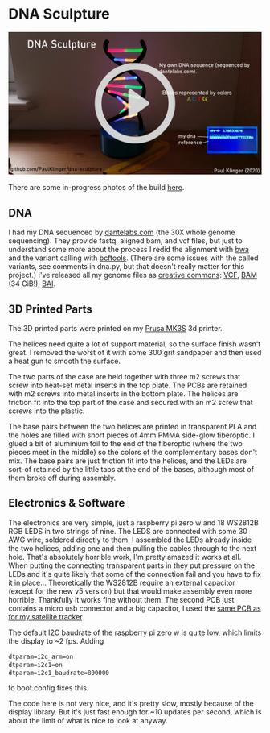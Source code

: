 # DNA Sculpture

[![](video_link_image.jpg)](https://youtu.be/C1H_zHTX7Ds "Project video")

There are some in-progress photos of the build [here](https://imgur.com/a/wToFaz0).

## DNA
I had my DNA sequenced by [dantelabs.com](https://www.dantelabs.com/) (the 30X whole genome sequencing). They provide fastq, aligned bam, and vcf files, but just to understand some more about the process I redid the alignment with [bwa](https://github.com/lh3/bwa) and the variant calling with [bcftools](https://github.com/samtools/bcftools). (There are some issues with the called variants, see comments in dna.py, but that doesn't really matter for this project.) I've released all my genome files as [creative commons](https://creativecommons.org/publicdomain/zero/1.0/): [VCF](https://almoturg.com/paul_klinger_vcf_grch38.zip), [BAM](https://api.sequencing.com/download.ashx?id=27a5d439-af53-4887-940c-dd9895c1915e) (34 GiB!), [BAI](https://api.sequencing.com/download.ashx?id=ad2bf9d3-d068-4d9a-8b01-ec432784baf2).

## 3D Printed Parts
The 3D printed parts were printed on my [Prusa MK3S](https://shop.prusa3d.com/en/3d-printers/180-original-prusa-i3-mk3-kit.html) 3d printer.

The helices need quite a lot of support material, so the surface finish wasn't great. I removed the worst of it with some 300 grit sandpaper and then used a heat gun to smooth the surface.

The two parts of the case are held together with three m2 screws that screw into heat-set metal inserts in the top plate. The PCBs are retained with m2 screws into metal inserts in the bottom plate. The helices are friction fit into the top part of the case and secured with an m2 screw that screws into the plastic.

The base pairs between the two helices are printed in transparent PLA and the holes are filled with short pieces of 4mm PMMA side-glow fiberoptic. I glued a bit of aluminium foil to the end of the fiberoptic (where the two pieces meet in the middle) so the colors of the complementary bases don't mix. The base pairs are just friction fit into the helices, and the LEDs are sort-of retained by the little tabs at the end of the bases, although most of them broke off during assembly.

## Electronics & Software
The electronics are very simple, just a raspberry pi zero w and 18 WS2812B RGB LEDS in two strings of nine.
The LEDS are connected with some 30 AWG wire, soldered directly to them. I assembled the LEDs already inside the two helices, adding one and then pulling the cables through to the next hole. That's absolutely horrible work, I'm pretty amazed it works at all. When putting the connecting transparent parts in they put pressure on the LEDs and it's quite likely that some of the connection fail and you have to fix it in place... 
Theoretically the WS2812B require an external capacitor (except for the new v5 version) but that would make assembly even more horrible. Thankfully it works fine without them.
The second PCB just contains a micro usb connector and a big capacitor, I used the [same PCB as for my satellite tracker](https://github.com/PaulKlinger/satellite_tracker/tree/master/PCBs/auxiliary).

The default I2C baudrate of the raspberry pi zero w is quite low, which limits the display to ~2 fps. Adding
```
dtparam=i2c_arm=on
dtparam=i2c1=on
dtparam=i2c1_baudrate=800000
```
to boot.config fixes this.

The code here is not very nice, and it's pretty slow, mostly because of the display library. But it's just fast enough for ~10 updates per second, which is about the limit of what is nice to look at anyway.
